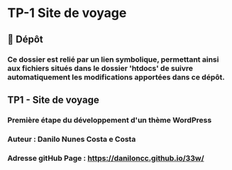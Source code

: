# TP-1 Site de voyage

## 📁 Dépôt

### Ce dossier est relié par un lien symbolique, permettant ainsi aux fichiers situés dans le dossier 'htdocs' de suivre automatiquement les modifications apportées dans ce dépôt.

## TP1 - Site de voyage

### Première étape du développement d'un thème WordPress

### Auteur : Danilo Nunes Costa e Costa

### Adresse gitHub Page : https://daniloncc.github.io/33w/
